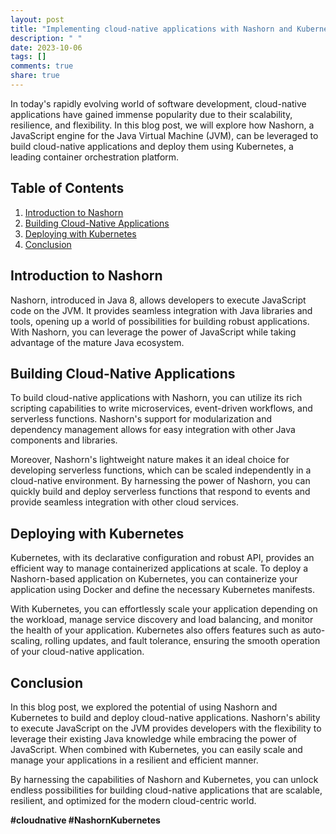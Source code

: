 ```yaml
---
layout: post
title: "Implementing cloud-native applications with Nashorn and Kubernetes"
description: " "
date: 2023-10-06
tags: []
comments: true
share: true
---
```


In today's rapidly evolving world of software development, cloud-native applications have gained immense popularity due to their scalability, resilience, and flexibility. In this blog post, we will explore how Nashorn, a JavaScript engine for the Java Virtual Machine (JVM), can be leveraged to build cloud-native applications and deploy them using Kubernetes, a leading container orchestration platform.

## Table of Contents

1. [Introduction to Nashorn](#introduction-to-nashorn)
2. [Building Cloud-Native Applications](#building-cloud-native-applications)
3. [Deploying with Kubernetes](#deploying-with-kubernetes)
4. [Conclusion](#conclusion)

## Introduction to Nashorn

Nashorn, introduced in Java 8, allows developers to execute JavaScript code on the JVM. It provides seamless integration with Java libraries and tools, opening up a world of possibilities for building robust applications. With Nashorn, you can leverage the power of JavaScript while taking advantage of the mature Java ecosystem.

## Building Cloud-Native Applications

To build cloud-native applications with Nashorn, you can utilize its rich scripting capabilities to write microservices, event-driven workflows, and serverless functions. Nashorn's support for modularization and dependency management allows for easy integration with other Java components and libraries.

Moreover, Nashorn's lightweight nature makes it an ideal choice for developing serverless functions, which can be scaled independently in a cloud-native environment. By harnessing the power of Nashorn, you can quickly build and deploy serverless functions that respond to events and provide seamless integration with other cloud services.

## Deploying with Kubernetes

Kubernetes, with its declarative configuration and robust API, provides an efficient way to manage containerized applications at scale. To deploy a Nashorn-based application on Kubernetes, you can containerize your application using Docker and define the necessary Kubernetes manifests.

With Kubernetes, you can effortlessly scale your application depending on the workload, manage service discovery and load balancing, and monitor the health of your application. Kubernetes also offers features such as auto-scaling, rolling updates, and fault tolerance, ensuring the smooth operation of your cloud-native application.

## Conclusion

In this blog post, we explored the potential of using Nashorn and Kubernetes to build and deploy cloud-native applications. Nashorn's ability to execute JavaScript on the JVM provides developers with the flexibility to leverage their existing Java knowledge while embracing the power of JavaScript. When combined with Kubernetes, you can easily scale and manage your applications in a resilient and efficient manner.

By harnessing the capabilities of Nashorn and Kubernetes, you can unlock endless possibilities for building cloud-native applications that are scalable, resilient, and optimized for the modern cloud-centric world.

**#cloudnative #NashornKubernetes**